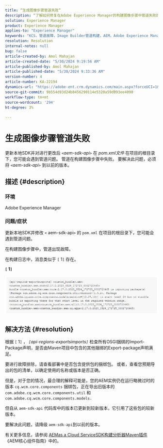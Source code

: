 ```yaml
---
title: “生成图像步骤管道失败”
description: “了解如何修复在Adobe Experience Manager的构建图像步骤中管道失败的aem-sdk-api问题。”
solution: Experience Manager
product: Experience Manager
applies-to: "Experience Manager"
keywords: "KCS，管道故障，Image Builder管道构建，AEM，Adobe Experience Manager，管道故障，aem-sdk-api"
resolution: Resolution
internal-notes: null
bug: false
article-created-by: Amol Mahajan
article-created-date: "5/30/2024 9:19:56 AM"
article-published-by: Amol Mahajan
article-published-date: "5/30/2024 9:33:36 AM"
version-number: 4
article-number: KA-22194
dynamics-url: "https://adobe-ent.crm.dynamics.com/main.aspx?forceUCI=1&pagetype=entityrecord&etn=knowledgearticle&id=72a8c3c2-651e-ef11-840a-6045bd06fa9d"
source-git-commit: 9b554d93d24b8456290114e5320a59d093ee4098
workflow-type: tm+mt
source-wordcount: '294'
ht-degree: 3%

---
```


# 生成图像步骤管道失败


更新本地SDK并对进行更改后 *`<`aem-sdk-api`>`* 在 *pom.xml文件* 在项目的根目录下，您可能会遇到管道问题。 管道在构建图像步骤中失败。 要解决此问题，必须将 *`<`aem-sdk-api`>`* 到以前的版本。

## 描述 {#description}


### <b>环境</b>

Adobe Experience Manager



### <b>问题/症状</b>

更新本地SDK并修改 `<` aem-sdk-api`>`  的 `pom.xml` 在项目的根目录下，您可能会遇到管道问题。

在构建图像步骤中，管道出现故障。

在构建日志中，消息类似于 `[` 1`]`  存在。

<b>`[` 1`]` </b>

<b>![](assets/___73a8c3c2-651e-ef11-840a-6045bd06fa9d___.png)</b>


## 解决方法 {#resolution}


根据 `[` 1`]` ， *`[`api-regions-exportsimports`]`* 检查所有OSGI捆绑的Import-Package声明，是否由Maven项目中包含的其他捆绑的Export-package声明满足。

要进行故障排除，请查看部署中是否包含提供包的捆绑包。 或者，查看您预期导出的包的清单，以确定使用的名称或版本是否正确。

但是，对于您的情况，最合理的解释可能是，您的AEM实例仍在运行略微过时的版本 `cq.wcm.core.components` 捆绑包，正在导出旧版本的 `com.adobe.cq.wcm.core.components.util` 和 `com.adobe.cq.wcm.core.components.models.`

但自从 `aem-sdk-api` 代码库中的版本已更新到较新版本，它引用了这些包的较新版本。

要解决此问题，请降级 `aem-sdk-api`到以前的版本。

有关更多信息，请参阅 [AEMas a Cloud ServiceSDK构建分析器Maven插件](https://experienceleague.adobe.com/docs/experience-manager-core-components/using/developing/archetype/build-analyzer-maven-plugin.html?lang=zh-Hans) 《AEM核心组件指南》中的。
